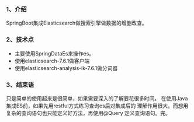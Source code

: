 ### 1、介绍
SpringBoot集成Elasticsearch做搜索引擎做数据的增删改查。
### 2、技术点
- 主要使用SpringDataEs来操作es。
- 使用elasticsearch-7.6.1做客户端
- 使用elasticsearch-analysis-ik-7.6.1做分词器
### 3、结束语
只是简单的使用起来是很简单，如果需要深入的了解要花很多时间。
在使用Java集成ES前，如果先用restful方式练习查询es后对集成后的
理解作用很大。而想用复杂的查询语句也只能定义好方法，再使用@Query
定义查询语句。完。

